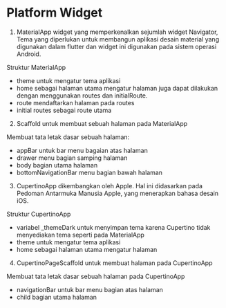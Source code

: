 # Platform Widget

1. MaterialApp widget yang memperkenalkan sejumlah widget Navigator, Tema yang diperlukan untuk membangun aplikasi desain material yang digunakan dalam flutter dan widget ini digunakan pada sistem operasi Android.

Struktur MaterialApp
- theme untuk mengatur tema aplikasi
- home sebagai halaman utama mengatur halaman juga dapat dilakukan dengan menggunakan routes dan initialRoute.
- route mendaftarkan halaman pada routes
- initial routes sebagai route utama

2. Scaffold untuk membuat sebuah halaman pada MaterialApp

Membuat tata letak dasar sebuah halaman:
- appBar untuk bar menu bagaian atas halaman
- drawer menu bagian samping halaman
- body bagian utama halaman
- bottomNavigationBar menu bagian bawah halaman

3. CupertinoApp dikembangkan oleh Apple. Hal ini didasarkan pada Pedoman Antarmuka Manusia Apple, yang menerapkan bahasa desain iOS.

Struktur CupertinoApp
- variabel _themeDark untuk menyimpan tema karena Cupertino tidak menyediakan tema seperti pada MaterialApp
- theme untuk mengatur tema aplikasi
- home sebagai halaman utama mengatur halaman

4. CupertinoPageScaffold untuk membuat halaman pada CupertinoApp

Membuat tata letak dasar sebuah halaman pada CupertinoApp
- navigationBar untuk bar menu bagian atas halaman
- child bagian utama halaman 

